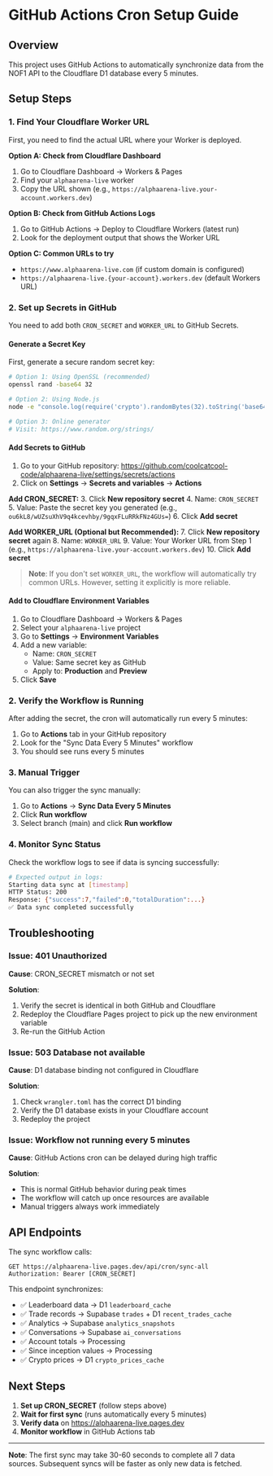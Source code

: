 # GitHub Actions Cron Setup Guide

## Overview

This project uses GitHub Actions to automatically synchronize data from the NOF1 API to the Cloudflare D1 database every 5 minutes.

## Setup Steps

### 1. Find Your Cloudflare Worker URL

First, you need to find the actual URL where your Worker is deployed.

**Option A: Check from Cloudflare Dashboard**
1. Go to Cloudflare Dashboard → Workers & Pages
2. Find your `alphaarena-live` worker
3. Copy the URL shown (e.g., `https://alphaarena-live.your-account.workers.dev`)

**Option B: Check from GitHub Actions Logs**
1. Go to GitHub Actions → Deploy to Cloudflare Workers (latest run)
2. Look for the deployment output that shows the Worker URL

**Option C: Common URLs to try**
- `https://www.alphaarena-live.com` (if custom domain is configured)
- `https://alphaarena-live.{your-account}.workers.dev` (default Workers URL)

### 2. Set up Secrets in GitHub

You need to add both `CRON_SECRET` and `WORKER_URL` to GitHub Secrets.

#### Generate a Secret Key

First, generate a secure random secret key:

```bash
# Option 1: Using OpenSSL (recommended)
openssl rand -base64 32

# Option 2: Using Node.js
node -e "console.log(require('crypto').randomBytes(32).toString('base64'))"

# Option 3: Online generator
# Visit: https://www.random.org/strings/
```

#### Add Secrets to GitHub

1. Go to your GitHub repository: https://github.com/coolcatcool-code/alphaarena-live/settings/secrets/actions
2. Click on **Settings** → **Secrets and variables** → **Actions**

**Add CRON_SECRET:**
3. Click **New repository secret**
4. Name: `CRON_SECRET`
5. Value: Paste the secret key you generated (e.g., `ou6kL8/wUZsuXhV9q4kcevhby/9gqxFLuRRkFNz4GUs=`)
6. Click **Add secret**

**Add WORKER_URL (Optional but Recommended):**
7. Click **New repository secret** again
8. Name: `WORKER_URL`
9. Value: Your Worker URL from Step 1 (e.g., `https://alphaarena-live.your-account.workers.dev`)
10. Click **Add secret**

> **Note**: If you don't set `WORKER_URL`, the workflow will automatically try common URLs. However, setting it explicitly is more reliable.

#### Add to Cloudflare Environment Variables

1. Go to Cloudflare Dashboard → Workers & Pages
2. Select your `alphaarena-live` project
3. Go to **Settings** → **Environment Variables**
4. Add a new variable:
   - Name: `CRON_SECRET`
   - Value: Same secret key as GitHub
   - Apply to: **Production** and **Preview**
5. Click **Save**

### 2. Verify the Workflow is Running

After adding the secret, the cron will automatically run every 5 minutes:

1. Go to **Actions** tab in your GitHub repository
2. Look for the "Sync Data Every 5 Minutes" workflow
3. You should see runs every 5 minutes

### 3. Manual Trigger

You can also trigger the sync manually:

1. Go to **Actions** → **Sync Data Every 5 Minutes**
2. Click **Run workflow**
3. Select branch (main) and click **Run workflow**

### 4. Monitor Sync Status

Check the workflow logs to see if data is syncing successfully:

```bash
# Expected output in logs:
Starting data sync at [timestamp]
HTTP Status: 200
Response: {"success":7,"failed":0,"totalDuration":...}
✅ Data sync completed successfully
```

## Troubleshooting

### Issue: 401 Unauthorized

**Cause**: CRON_SECRET mismatch or not set

**Solution**:
1. Verify the secret is identical in both GitHub and Cloudflare
2. Redeploy the Cloudflare Pages project to pick up the new environment variable
3. Re-run the GitHub Action

### Issue: 503 Database not available

**Cause**: D1 database binding not configured in Cloudflare

**Solution**:
1. Check `wrangler.toml` has the correct D1 binding
2. Verify the D1 database exists in your Cloudflare account
3. Redeploy the project

### Issue: Workflow not running every 5 minutes

**Cause**: GitHub Actions cron can be delayed during high traffic

**Solution**:
- This is normal GitHub behavior during peak times
- The workflow will catch up once resources are available
- Manual triggers always work immediately

## API Endpoints

The sync workflow calls:

```
GET https://alphaarena-live.pages.dev/api/cron/sync-all
Authorization: Bearer [CRON_SECRET]
```

This endpoint synchronizes:
- ✅ Leaderboard data → D1 `leaderboard_cache`
- ✅ Trade records → Supabase `trades` + D1 `recent_trades_cache`
- ✅ Analytics → Supabase `analytics_snapshots`
- ✅ Conversations → Supabase `ai_conversations`
- ✅ Account totals → Processing
- ✅ Since inception values → Processing
- ✅ Crypto prices → D1 `crypto_prices_cache`

## Next Steps

1. **Set up CRON_SECRET** (follow steps above)
2. **Wait for first sync** (runs automatically every 5 minutes)
3. **Verify data** on https://alphaarena-live.pages.dev
4. **Monitor workflow** in GitHub Actions tab

---

**Note**: The first sync may take 30-60 seconds to complete all 7 data sources. Subsequent syncs will be faster as only new data is fetched.
